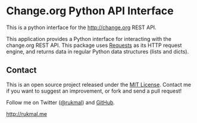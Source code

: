 # Change.org Python API Interface

This is a python interface for the http://change.org REST API.

This application provides a Python interface for interacting with the change.org REST API. This package uses [Requests](http://docs.python-requests.org/en/latest/) as its HTTP request engine, and returns data in regular Python data structures (lists and dicts).

## Contact

This is an open source project released under the [MIT License](LICENSE). Contact me if you want to suggest an improvement, or fork and send a pull request!

Follow me on Twitter ([@rukmal](http://twitter.com/rukmal_w)) and [GitHub](http://github.com/rukmal).

http://rukmal.me
